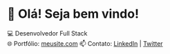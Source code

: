 # 👋 Olá! Seja bem vindo! 

💻 Desenvolvedor Full Stack  
🌐 Portfólio: [meusite.com](https://portifolio-nine-silk-32.vercel.app/)
📫 Contato: [LinkedIn](https://linkedin.com/in/seulinkedin) | [Twitter](https://twitter.com/seutwitter)
